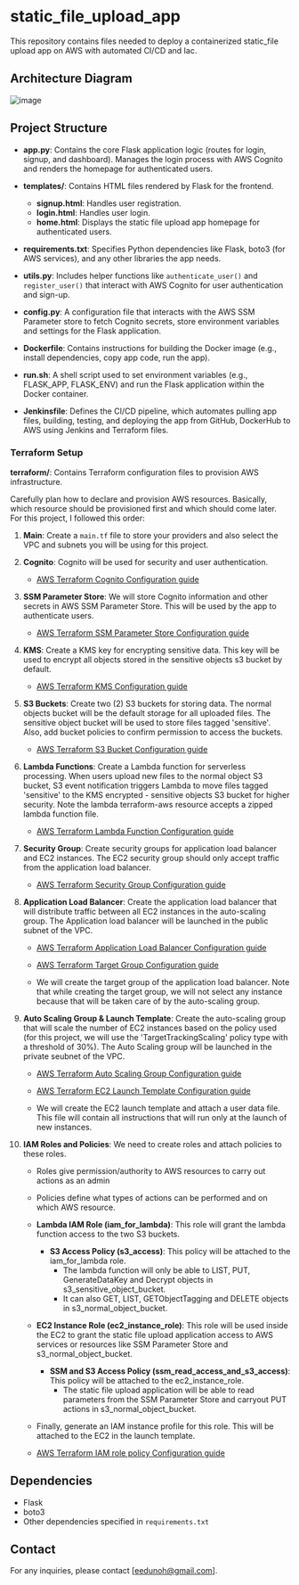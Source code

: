 # static_file_upload_app
This repository contains files needed to deploy a containerized static_file upload app on AWS with automated CI/CD and Iac.

## Architecture Diagram

![image](https://github.com/user-attachments/assets/93d51908-fe0e-484c-9ecf-7e9c6579882d)


## Project Structure

- **app.py**: Contains the core Flask application logic (routes for login, signup, and dashboard). Manages the login process with AWS Cognito and renders the homepage for authenticated users.
  
- **templates/**: Contains HTML files rendered by Flask for the frontend.
  - **signup.html**: Handles user registration.
  - **login.html**: Handles user login.
  - **home.html**: Displays the static file upload app homepage for authenticated users.
    
- **requirements.txt**: Specifies Python dependencies like Flask, boto3 (for AWS services), and any other libraries the app needs.
  
- **utils.py**: Includes helper functions like `authenticate_user()` and `register_user()` that interact with AWS Cognito for user authentication and sign-up.
  
- **config.py**: A configuration file that interacts with the AWS SSM Parameter store to fetch Cognito secrets, store environment variables and settings for the Flask application.
  
- **Dockerfile**: Contains instructions for building the Docker image (e.g., install dependencies, copy app code, run the app).
  
- **run.sh**: A shell script used to set environment variables (e.g., FLASK_APP, FLASK_ENV) and run the Flask application within the Docker container.
  
- **Jenkinsfile**: Defines the CI/CD pipeline, which automates pulling app files, building, testing, and deploying the app from GitHub, DockerHub to AWS using Jenkins and Terraform files.
  

### Terraform Setup

**terraform/**: Contains Terraform configuration files to provision AWS infrastructure.

Carefully plan how to declare and provision AWS resources. Basically, which resource should be provisioned first and which should come later. For this project, I followed this order:

1. **Main**: Create a `main.tf` file to store your providers and also select the VPC and subnets you will be using for this project.

2. **Cognito**: Cognito will be used for security and user authentication.

   - [AWS Terraform Cognito Configuration guide](https://registry.terraform.io/providers/hashicorp/aws/latest/docs/resources/cognito_user_pool)

3. **SSM Parameter Store**: We will store Cognito information and other secrets in AWS SSM Parameter Store. This will be used by the app to authenticate users.

   - [AWS Terraform SSM Parameter Store Configuration guide](https://registry.terraform.io/providers/hashicorp/aws/latest/docs/resources/ssm_parameter)

4. **KMS**: Create a KMS key for encrypting sensitive data. This key will be used to encrypt all objects stored in the sensitive objects s3 bucket by default.
   
    - [AWS Terraform KMS Configuration guide](https://registry.terraform.io/providers/hashicorp/aws/latest/docs/resources/kms_key)

5. **S3 Buckets**: Create two (2) S3 buckets for storing data. The normal objects bucket will be the default storage for all uploaded files. The sensitive object bucket will be used to store files tagged 'sensitive'. Also, add bucket policies to confirm permission to access the buckets.
   
    - [AWS Terraform S3 Bucket Configuration guide](https://registry.terraform.io/providers/hashicorp/aws/latest/docs/resources/s3_bucket)

6. **Lambda Functions**: Create a Lambda function for serverless processing. When users upload new files to the normal object S3 bucket, S3 event notification triggers Lambda to move files tagged 'sensitive' to the KMS encrypted - sensitive objects S3 bucket for higher security. Note the lambda terraform-aws resource accepts a zipped lambda function file.
   
   - [AWS Terraform Lambda Function Configuration guide](https://registry.terraform.io/providers/hashicorp/aws/latest/docs/resources/lambda_function)

7. **Security Group**: Create security groups for application load balancer and EC2 instances. The EC2 security group should only accept traffic from the application load balancer.

   - [AWS Terraform Security Group Configuration guide](https://registry.terraform.io/providers/hashicorp/aws/latest/docs/resources/security_group)

10. **Application Load Balancer**: Create the application load balancer that will distribute traffic between all EC2 instances in the auto-scaling group. The Application load balancer will be launched in the public subnet of the VPC.

    - [AWS Terraform Application Load Balancer Configuration guide](https://registry.terraform.io/providers/hashicorp/aws/latest/docs/resources/lb)
    - [AWS Terraform Target Group Configuration guide](https://registry.terraform.io/providers/hashicorp/aws/latest/docs/resources/lb_target_group)

    - We will create the target group of the application load balancer. Note that while creating the target group, we will not select any instance because that will be taken care of by the auto-scaling group.
     

9. **Auto Scaling Group & Launch Template**: Create the auto-scaling group that will scale the number of EC2 instances based on the policy used (for this project, we will use the 'TargetTrackingScaling' policy type with a threshold of 30%). The Auto Scaling group will be launched in the private seubnet of the VPC.
    
    - [AWS Terraform Auto Scaling Group Configuration guide](https://registry.terraform.io/providers/hashicorp/aws/latest/docs/resources/autoscaling_group)
    - [AWS Terraform EC2 Launch Template Configuration guide](https://registry.terraform.io/providers/hashicorp/aws/latest/docs/resources/launch_template)

    - We will create the EC2 launch template and attach a user data file. This file will contain all instructions that will run only at the launch of new instances.


10. **IAM Roles and Policies**: We need to create roles and attach policies to these roles.
    - Roles give permission/authority to AWS resources to carry out actions as an admin
    - Policies define what types of actions can be performed and on which AWS resource.

    - **Lambda IAM Role (iam_for_lambda)**: This role will grant the lambda function access to the two S3 buckets.
      
      - **S3 Access Policy (s3_access)**: This policy will be attached to the iam_for_lambda role.
        - The lambda function will only be able to LIST, PUT, GenerateDataKey and Decrypt objects in s3_sensitive_object_bucket.
        - It can also GET, LIST, GETObjectTagging and DELETE objects in s3_normal_object_bucket.

    
    - **EC2 Instance Role (ec2_instance_role)**: This role will be used inside the EC2 to grant the static file upload application access to AWS services or resources like SSM Parameter Store and s3_normal_object_bucket.
      
      - **SSM and S3 Access Policy (ssm_read_access_and_s3_access)**: This policy will be attached to the ec2_instance_role.
        - The static file upload application will be able to read parameters from the SSM Parameter Store and carryout PUT actions in s3_normal_object_bucket.
      
    - Finally, generate an IAM instance profile for this role. This will be attached to the EC2 in the launch template.
      
    - [AWS Terraform IAM role policy Configuration guide](https://registry.terraform.io/providers/hashicorp/aws/latest/docs/resources/iam_role_policy)
     


## Dependencies

- Flask
- boto3
- Other dependencies specified in `requirements.txt`

## Contact

For any inquiries, please contact [eedunoh@gmail.com].

